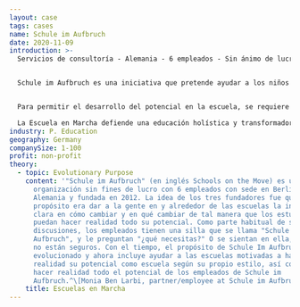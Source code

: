 ```yaml
---
layout: case
tags: cases
name: Schule im Aufbruch
date: 2020-11-09
introduction: >-
  Servicios de consultoría - Alemania - 6 empleados - Sin ánimo de lucro


  Schule im Aufbruch es una iniciativa que pretende ayudar a los niños a desarrollar su potencial, mantener y promover el entusiasmo y la creatividad innatos de los niños y los jóvenes.


  Para permitir el desarrollo del potencial en la escuela, se requiere una nueva cultura de aprendizaje, diversos formatos de aprendizaje y una actitud apreciativa. Lo que realmente cuenta: La confianza, el aprecio, la relación, la responsabilidad, el sentido.

  La Escuela en Marcha defiende una educación holística y transformadora, tal como se formula en el Plan de Acción Mundial de la UNESCO sobre la Educación para el Desarrollo Sostenible. Se trata de asumir la responsabilidad por uno mismo, por los demás seres humanos y por nuestro planeta.
industry: P. Education
geography: Germany
companySize: 1-100
profit: non-profit
theory:
  - topic: Evolutionary Purpose
    content: '"Schule im Aufbruch" (en inglés Schools on the Move) es una
      organización sin fines de lucro con 6 empleados con sede en Berlín,
      Alemania y fundada en 2012. La idea de los tres fundadores fue que su
      propósito era dar a la gente en y alrededor de las escuelas la instrucción
      clara en cómo cambiar y en qué cambiar de tal manera que los estudiantes
      puedan hacer realidad todo su potencial. Como parte habitual de sus
      discusiones, los empleados tienen una silla que se llama "Schule im
      Aufbruch", y le preguntan "¿qué necesitas?" O se sientan en ella, cuando
      no están seguros. Con el tiempo, el propósito de Schule Im Aufbruch ha
      evolucionado y ahora incluye ayudar a las escuelas motivadas a hacer
      realidad su potencial como escuela según su propio estilo, así como a
      hacer realidad todo el potencial de los empleados de Schule im
      Aufbruch.^\[Monia Ben Larbi, partner/employee at Schule im Aufbruch.]'
    title: Escuelas en Marcha
---
```

